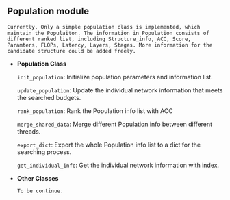## Population module

    Currently, Only a simple population class is implemented, which maintain the Populaiton. The information in Population consists of different ranked list, including Structure_info, ACC, Score, Paramters, FLOPs, Latency, Layers, Stages. More information for the candidate structure could be added freely.

* **Population Class**

    `init_population`: Initialize population parameters and information list.

    `update_population`: Update the individual network information that meets the searched budgets.

    `rank_population`: Rank the Population info list with ACC

    `merge_shared_data`: Merge different Population info between different threads.

    `export_dict`: Export the whole Population info list to a dict for the searching process.

    `get_individual_info`: Get the individual network information with index.

* **Other Classes**

    `To be continue.`